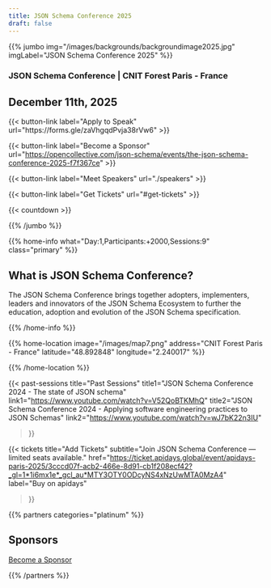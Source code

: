 ```yaml
---
title: JSON Schema Conference 2025
draft: false
---
```


{{% jumbo img="/images/backgrounds/backgroundimage2025.jpg" imgLabel="JSON Schema Conference 2025" %}}

### JSON Schema Conference | CNIT Forest Paris - France

## December 11th, 2025

<div class=".cta-row">
{{< button-link label="Apply to Speak"
              url="https://forms.gle/zaVhgqdPvja38rVw6" >}}

{{< button-link label="Become a Sponsor" 
              url="https://opencollective.com/json-schema/events/the-json-schema-conference-2025-f7f367ce" >}}

{{< button-link label="Meet Speakers"
              url="./speakers" >}}

{{< button-link label="Get Tickets"
              url="#get-tickets" >}}

</div>

{{< countdown >}}

{{% /jumbo %}}

{{% home-info what="Day:1,Participants:+2000,Sessions:9" class="primary" %}}

## What is JSON Schema Conference?

The JSON Schema Conference brings together adopters, implementers, leaders and innovators 
of the JSON Schema Ecosystem to further the education, adoption and evolution of the JSON Schema specification.

{{% /home-info %}}

{{% home-location
    image="/images/map7.png"
    address="CNIT Forest Paris - France"
    latitude="48.892848"
    longitude="2.240017" %}}

{{% /home-location %}}


{{< past-sessions
    title="Past Sessions"
    title1="JSON Schema Conference 2024 - The state of JSON schema"
    link1="https://www.youtube.com/watch?v=V52QoBTKMhQ"
    title2="JSON Schema Conference 2024 - Applying software engineering practices to JSON Schemas"
    link2="https://www.youtube.com/watch?v=wJ7bK22n3IU"
>}}

{{< tickets
    title="Add Tickets"
    subtitle="Join JSON Schema Conference — limited seats available."
    href="https://ticket.apidays.global/event/apidays-paris-2025/3cccd07f-acb2-466e-8d91-cb1f208ecf42?_gl=1*1i6mx1e*_gcl_au*MTY3OTY0ODcyNS4xNzUwMTA0MzA4"
    label="Buy on apidays"
    
>}}



{{% partners categories="platinum" %}}

## Sponsors

<div class="tickets-cta">
  <a class="btn primary"
     href="https://opencollective.com/json-schema"
     target="_blank"
     rel="noopener noreferrer">
     Become a Sponsor
  </a>
</div>

{{% /partners %}}